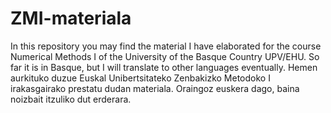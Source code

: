 # ZMI-materiala
In this repository you may find the material I have elaborated for the course Numerical Methods I of the University of the Basque Country UPV/EHU. So far it is in Basque, but I will translate to other languages eventually.
Hemen aurkituko duzue Euskal Unibertsitateko Zenbakizko Metodoko I irakasgairako prestatu dudan materiala. Oraingoz euskera dago, baina noizbait itzuliko dut erderara.  
